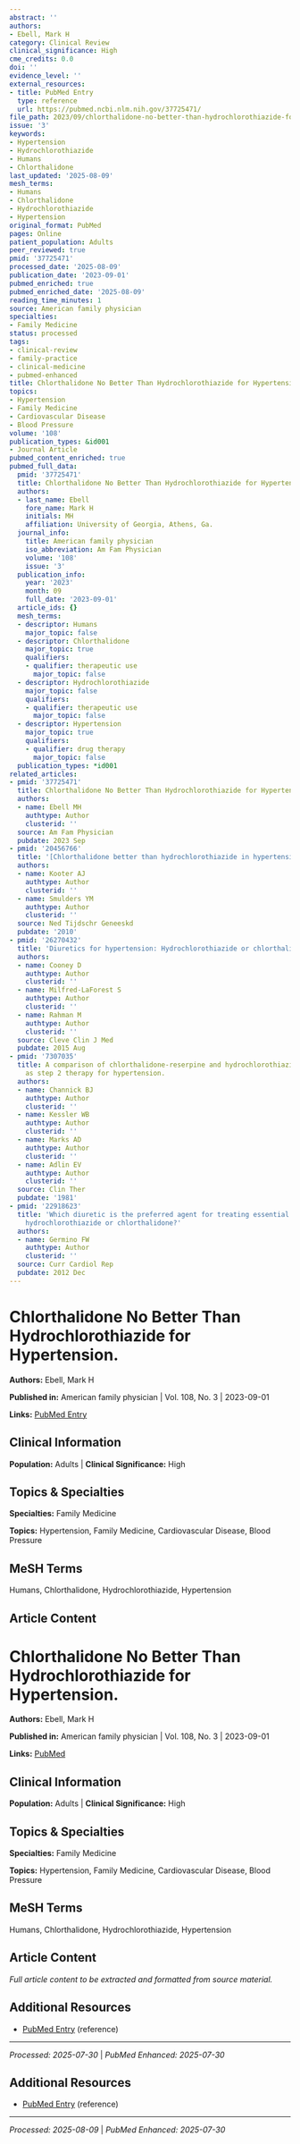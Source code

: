 ```yaml
---
abstract: ''
authors:
- Ebell, Mark H
category: Clinical Review
clinical_significance: High
cme_credits: 0.0
doi: ''
evidence_level: ''
external_resources:
- title: PubMed Entry
  type: reference
  url: https://pubmed.ncbi.nlm.nih.gov/37725471/
file_path: 2023/09/chlorthalidone-no-better-than-hydrochlorothiazide-for-hypert.md
issue: '3'
keywords:
- Hypertension
- Hydrochlorothiazide
- Humans
- Chlorthalidone
last_updated: '2025-08-09'
mesh_terms:
- Humans
- Chlorthalidone
- Hydrochlorothiazide
- Hypertension
original_format: PubMed
pages: Online
patient_population: Adults
peer_reviewed: true
pmid: '37725471'
processed_date: '2025-08-09'
publication_date: '2023-09-01'
pubmed_enriched: true
pubmed_enriched_date: '2025-08-09'
reading_time_minutes: 1
source: American family physician
specialties:
- Family Medicine
status: processed
tags:
- clinical-review
- family-practice
- clinical-medicine
- pubmed-enhanced
title: Chlorthalidone No Better Than Hydrochlorothiazide for Hypertension.
topics:
- Hypertension
- Family Medicine
- Cardiovascular Disease
- Blood Pressure
volume: '108'
publication_types: &id001
- Journal Article
pubmed_content_enriched: true
pubmed_full_data:
  pmid: '37725471'
  title: Chlorthalidone No Better Than Hydrochlorothiazide for Hypertension.
  authors:
  - last_name: Ebell
    fore_name: Mark H
    initials: MH
    affiliation: University of Georgia, Athens, Ga.
  journal_info:
    title: American family physician
    iso_abbreviation: Am Fam Physician
    volume: '108'
    issue: '3'
  publication_info:
    year: '2023'
    month: 09
    full_date: '2023-09-01'
  article_ids: {}
  mesh_terms:
  - descriptor: Humans
    major_topic: false
  - descriptor: Chlorthalidone
    major_topic: true
    qualifiers:
    - qualifier: therapeutic use
      major_topic: false
  - descriptor: Hydrochlorothiazide
    major_topic: false
    qualifiers:
    - qualifier: therapeutic use
      major_topic: false
  - descriptor: Hypertension
    major_topic: true
    qualifiers:
    - qualifier: drug therapy
      major_topic: false
  publication_types: *id001
related_articles:
- pmid: '37725471'
  title: Chlorthalidone No Better Than Hydrochlorothiazide for Hypertension.
  authors:
  - name: Ebell MH
    authtype: Author
    clusterid: ''
  source: Am Fam Physician
  pubdate: 2023 Sep
- pmid: '20456766'
  title: '[Chlorthalidone better than hydrochlorothiazide in hypertension].'
  authors:
  - name: Kooter AJ
    authtype: Author
    clusterid: ''
  - name: Smulders YM
    authtype: Author
    clusterid: ''
  source: Ned Tijdschr Geneeskd
  pubdate: '2010'
- pmid: '26270432'
  title: 'Diuretics for hypertension: Hydrochlorothiazide or chlorthalidone?'
  authors:
  - name: Cooney D
    authtype: Author
    clusterid: ''
  - name: Milfred-LaForest S
    authtype: Author
    clusterid: ''
  - name: Rahman M
    authtype: Author
    clusterid: ''
  source: Cleve Clin J Med
  pubdate: 2015 Aug
- pmid: '7307035'
  title: A comparison of chlorthalidone-reserpine and hydrochlorothiazide-methyldopa
    as step 2 therapy for hypertension.
  authors:
  - name: Channick BJ
    authtype: Author
    clusterid: ''
  - name: Kessler WB
    authtype: Author
    clusterid: ''
  - name: Marks AD
    authtype: Author
    clusterid: ''
  - name: Adlin EV
    authtype: Author
    clusterid: ''
  source: Clin Ther
  pubdate: '1981'
- pmid: '22918623'
  title: 'Which diuretic is the preferred agent for treating essential hypertension:
    hydrochlorothiazide or chlorthalidone?'
  authors:
  - name: Germino FW
    authtype: Author
    clusterid: ''
  source: Curr Cardiol Rep
  pubdate: 2012 Dec
---
```


# Chlorthalidone No Better Than Hydrochlorothiazide for Hypertension.

**Authors:** Ebell, Mark H

**Published in:** American family physician | Vol. 108, No. 3 | 2023-09-01

**Links:** [PubMed Entry](https://pubmed.ncbi.nlm.nih.gov/37725471/)

## Clinical Information

**Population:** Adults | **Clinical Significance:** High

## Topics & Specialties

**Specialties:** Family Medicine

**Topics:** Hypertension, Family Medicine, Cardiovascular Disease, Blood Pressure

## MeSH Terms

Humans, Chlorthalidone, Hydrochlorothiazide, Hypertension

## Article Content

# Chlorthalidone No Better Than Hydrochlorothiazide for Hypertension.

**Authors:** Ebell, Mark H

**Published in:** American family physician | Vol. 108, No. 3 | 2023-09-01

**Links:** [PubMed](https://pubmed.ncbi.nlm.nih.gov/37725471/)

## Clinical Information

**Population:** Adults | **Clinical Significance:** High

## Topics & Specialties

**Specialties:** Family Medicine

**Topics:** Hypertension, Family Medicine, Cardiovascular Disease, Blood Pressure

## MeSH Terms

Humans, Chlorthalidone, Hydrochlorothiazide, Hypertension

## Article Content

*Full article content to be extracted and formatted from source material.*

## Additional Resources

- [PubMed Entry](https://pubmed.ncbi.nlm.nih.gov/37725471/) (reference)

---

*Processed: 2025-07-30* | *PubMed Enhanced: 2025-07-30*

## Additional Resources

- [PubMed Entry](https://pubmed.ncbi.nlm.nih.gov/37725471/) (reference)

---

*Processed: 2025-08-09* | *PubMed Enhanced: 2025-07-30*
